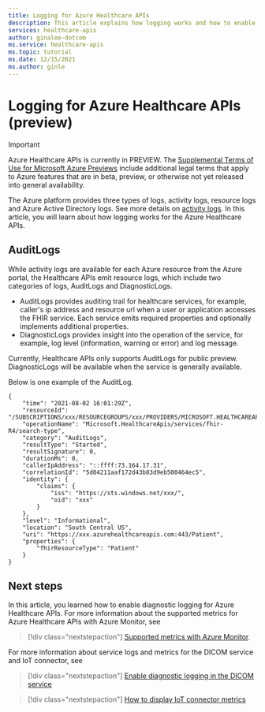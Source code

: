 ```yaml
---
title: Logging for Azure Healthcare APIs
description: This article explains how logging works and how to enable logging for the Azure Healthcare APIs
services: healthcare-apis
author: ginalee-dotcom
ms.service: healthcare-apis
ms.topic: tutorial
ms.date: 12/15/2021
ms.author: ginle
---
```


# Logging for Azure Healthcare APIs (preview)

> [!IMPORTANT]
> Azure Healthcare APIs is currently in PREVIEW. The [Supplemental Terms of Use for Microsoft Azure Previews](https://azure.microsoft.com/support/legal/preview-supplemental-terms/) include additional legal terms that apply to Azure features that are in beta, preview, or otherwise not yet released into general availability.

The Azure platform provides three types of logs, activity logs, resource logs and Azure Active Directory logs. See more details on [activity logs](../azure-monitor/essentials/platform-logs-overview.md). In this article, you will learn about how logging works for the Azure Healthcare APIs.

## AuditLogs
While activity logs are available for each Azure resource from the Azure portal, the Healthcare APIs emit resource logs, which include two categories of logs, AuditLogs and DiagnosticLogs.

- AuditLogs provides auditing trail for healthcare services, for example, caller's ip address and resource url when a user or application accesses the FHIR service. Each service emits required properties and optionally implements additional properties.
- DiagnosticLogs provides insight into the operation of the service, for example, log level (information, warning or error) and log message.

Currently, Healthcare APIs only supports AuditLogs for public preview. DiagnosticLogs will be available when the service is generally available.

Below is one example of the AuditLog.

```
{
    "time": "2021-08-02 16:01:29Z",
    "resourceId": "/SUBSCRIPTIONS/xxx/RESOURCEGROUPS/xxx/PROVIDERS/MICROSOFT.HEALTHCAREAPIS/SERVICES/xxx",
    "operationName": "Microsoft.HealthcareApis/services/fhir-R4/search-type",
    "category": "AuditLogs",
    "resultType": "Started",
    "resultSignature": 0,
    "durationMs": 0,
    "callerIpAddress": "::ffff:73.164.17.31",
    "correlationId": "5d04211aaf172d43b83d9eb500464ec5",
    "identity": {
        "claims": {
            "iss": "https://sts.windows.net/xxx/",
            "oid": "xxx"
        }
    },
    "level": "Informational",
    "location": "South Central US",
    "uri": "https://xxx.azurehealthcareapis.com:443/Patient",
    "properties": {
        "fhirResourceType": "Patient"
    }
}
```

## Next steps

In this article, you learned how to enable diagnostic logging for Azure Healthcare APIs. For more information about the supported metrics for Azure Healthcare APIs with Azure Monitor, see 

>[!div class="nextstepaction"]
>[Supported metrics with Azure Monitor](../azure-monitor/essentials/metrics-supported.md).

For more information about service logs and metrics for the DICOM service and IoT connector, see

>[!div class="nextstepaction"]
>[Enable diagnostic logging in the DICOM service](./dicom/enable-diagnostic-logging.md)

>[!div class="nextstepaction"]
>[How to display IoT connector metrics](./../healthcare-apis/iot/how-to-display-metrics.md)


